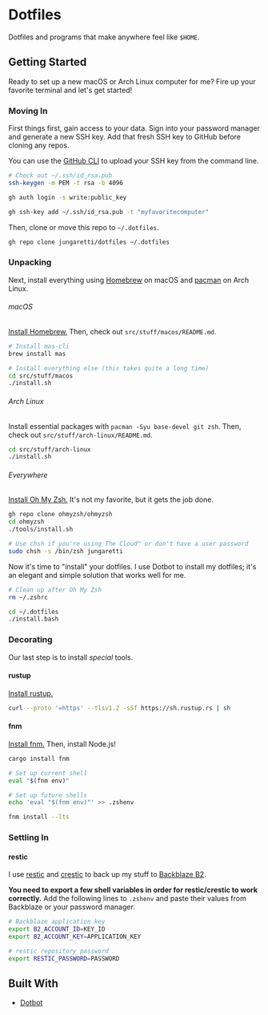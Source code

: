 # Dotfiles

Dotfiles and programs that make anywhere feel like `$HOME`.

## Getting Started

Ready to set up a new macOS or Arch Linux computer for me? Fire up your favorite terminal and let's get started!

### Moving In

First things first, gain access to your data. Sign into your password manager and generate a new SSH key. Add that fresh SSH key to GitHub before cloning any repos.

You can use the [GitHub CLI](https://cli.github.com/manual/) to upload your SSH key from the command line.

```bash
# Check out ~/.ssh/id_rsa.pub
ssh-keygen -m PEM -t rsa -b 4096

gh auth login -s write:public_key

gh ssh-key add ~/.ssh/id_rsa.pub -t "myfavoritecomputer"
```

Then, clone or move this repo to `~/.dotfiles`.

```bash
gh repo clone jungaretti/dotfiles ~/.dotfiles
```

### Unpacking

Next, install everything using [Homebrew](https://github.com/Homebrew/brew) on macOS and [pacman](https://wiki.archlinux.org/index.php/Pacman) on Arch Linux.

###### macOS

[Install Homebrew.](https://brew.sh/) Then, check out `src/stuff/macos/README.md`.

```bash
# Install mas-cli
brew install mas

# Install everything else (this takes quite a long time)
cd src/stuff/macos
./install.sh
```

###### Arch Linux

Install essential packages with `pacman -Syu base-devel git zsh`. Then, check out `src/stuff/arch-linux/README.md`.

```bash
cd src/stuff/arch-linux
./install.sh
```

###### Everywhere

[Install Oh My Zsh.](https://ohmyz.sh/) It's not my favorite, but it gets the job done.

```bash
gh repo clone ohmyzsh/ohmyzsh
cd ohmyzsh
./tools/install.sh

# Use chsh if you're using The Cloud™ or don't have a user password
sudo chsh -s /bin/zsh jungaretti
```

Now it's time to "install" your dotfiles. I use Dotbot to install my dotfiles; it's an elegant and simple solution that works well for me.

```bash
# Clean up after Oh My Zsh
rm ~/.zshrc

cd ~/.dotfiles
./install.bash
```

### Decorating

Our last step is to install _special_ tools.

#### rustup

[Install rustup.](https://rustup.rs/)

```bash
curl --proto '=https' --tlsv1.2 -sSf https://sh.rustup.rs | sh
```

#### fnm

[Install fnm.](https://github.com/Schniz/fnm) Then, install Node.js!

```bash
cargo install fnm

# Set up current shell
eval "$(fnm env)"

# Set up future shells
echo 'eval "$(fnm env)"' >> .zshenv

fnm install --lts
```

### Settling In

#### restic

I use [restic](https://github.com/restic/restic) and [crestic](https://github.com/nils-werner/crestic) to back up my stuff to [Backblaze B2](https://www.backblaze.com/b2/cloud-storage.html).

**You need to export a few shell variables in order for restic/crestic to work correctly.** Add the following lines to `.zshenv` and paste their values from Backblaze or your password manager.

```bash
# Backblaze application key
export B2_ACCOUNT_ID=KEY_ID
export B2_ACCOUNT_KEY=APPLICATION_KEY

# restic repository password
export RESTIC_PASSWORD=PASSWORD
```

## Built With

- [Dotbot](https://github.com/anishathalye/dotbot)
